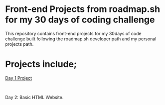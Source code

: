 # Front-end Projects from roadmap.sh for my 30 days of coding challenge 
This repository contains front-end projects for my 30days of code challenge built following the 
roadmap.sh developer path and my personal projects path.

# Projects include;
<p><a href="https://roadmap.sh/projects/single-page-cv" rel="">Day 1 Project</a></p><br/> 

<p><a href=https://roadmap.sh/projects/basic-html-website rel="roadmap.sh"></a>Day 2: Basic HTML Website.</p>
